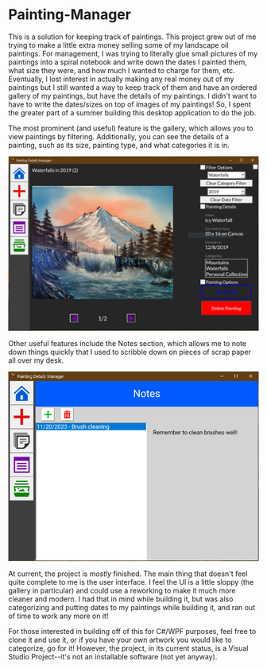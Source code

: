 # Painting-Manager
This is a solution for keeping track of paintings. This project grew out of me trying to make a little extra money selling some of my landscape oil paintings. For management, 
I was trying to literally glue small pictures of my paintings into a spiral notebook and write down the dates I painted them, what size they were, and how much I wanted to charge for them, etc. Eventually, I lost interest in actually making any real money out of my paintings but I still wanted a way to keep track of them and have an ordered gallery of my paintings, but have the details of my paintings. I didn't want to have to write the dates/sizes on top of images of my paintings! So, I spent the greater part of a summer building this desktop application to do the job.

The most prominent (and useful) feature is the gallery, which allows you to view paintings by filtering. Additionally, you can see the details of a painting, such as its size, painting type, and what categories it is in.
<div align="center">
    <img width="700" src="images/Gallery-Screenshot.PNG" alt="Screenshot.png">
</div>

Other useful features include the Notes section, which allows me to note down things quickly that I used to scribble down on pieces of scrap paper all over my desk.
<div align="center">
    <img width="700" src="images/Notes-Screenshot.png" alt="Screenshot.png">
</div>

At current, the project is *mostly* finished. The main thing that doesn't feel quite complete to me is the user interface. I feel the UI is a little sloppy (the gallery in particular) and could use a reworking to make it much more cleaner and modern. I had that in mind while building it, but was also categorizing and putting dates to my paintings while building it, and ran out of time to work any more on it!

For those interested in building off of this for C#/WPF purposes, feel free to clone it and use it, or if you have your own artwork you would like to categorize, go for it! However, the project, in its current status, is a Visual Studio Project--it's not an installable software (not yet anyway).
